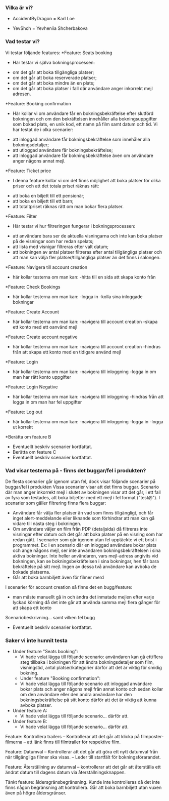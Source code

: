 ### Vilka är vi?
* AccidentByDragon = Karl Loe
- YevShch = Yevheniia Shcherbakova
### Vad testar vi?
Vi testar följande features:
*Feature: Seats booking
  *  Här testar vi själva bokningsprocessen:
  - om det går att boka tillgängliga platser;
  - om det går att boka reserverade platser;
  - om det går att boka mindre än en plats;
  - om det går att boka platser i fall där användare anger inkorrekt mejl adresen.

  *Feature: Booking confirmation
  * Här kollar vi om användare får en bokningsbekräftelse efter slutförd bokningen och om den bekräftelsen innehåller alla bokningsuppgifter som bokad plats, en unik kod, ett namn på film samt datum och tid. Vi har testat de i olka scenarier:
  - att inloggad användare får bokningsbekräftelse som innehåler alla bokningsdetaljer; 
  - att utloggad användare får bokningsbekräftelse; 
  - att inloggad användare får bokningsbekräftelse även om användare anger någons annat mejl.

  *Feature: Ticket price
  * I denna feature kollar vi om det finns möjlighet att boka platser för olika priser och att det totala priset räknas rätt:
  - att boka en biljett till ett pensionär;
  - att boka en biljett till ett barn;
  - att totaltpriset räknas rätt om man bokar flera platser.

  *Feature: Filter
  * Här testar vi hur filtreringen fungerar i bokningsprocessen:
  - att användare bara ser de aktuella visningarna och inte kan boka platser på de visningar som har redan spelats;
  - att lista med visnigar filtreras efter valt datum; 
  - att bokningen av antal platser filtreras efter antal tillgängliga platser och att man kan välja fler platser/tillgängliga platser än det finns i salongen.

 *Feature: Navigera till account creation
 * här kollar testerna om man kan:
  -hitta till en sida att skapa konto från
   
 *Feature: Check Bookings
 * här kollar testerna om man kan:
  -logga in
  -kolla sina inloggade bokningar
   
  *Feature: Create Account
 * här kollar testerna om man kan:
  -navigera till account creation
  -skapa ett konto med ett oanvänd mejl
   
*Feature: Create account negative
 * här kollar testerna om man kan:
  -navigera till account creation
  -hindras från att skapa ett konto med en tidigare använd mejl

*Feature: Login
 * här kollar testerna om man kan:
  -navigera till inloggning
  -logga in om man har rätt konto uppgifter

*Feature: Login Negative
 * här kollar testerna om man kan:
  -navigera till inloggning
  -hindras från att logga in om man har fel uppgifter

*Feature: Log out
 * här kollar testerna om man kan:
  -navigera till inloggning
  -logga in
  -logga ut korrekt

*Berätta om feature B
  * Eventuellt beskriv scenarier kortfattat.
  * Berätta om feature C
  * Eventuellt beskriv scenarier kortfattat.

 ### Vad visar testerna på - finns det buggar/fel i produkten? 
 De flesta scenarier går igenom utan fel, dock visar följande scenarier på buggar/fel i produkten
 Vissa scenarier visar att det finns buggar.
 Scenario där man anger inkorrekt mejl i slutet av bokningen visar att det går, i ett fall av fyra som testades, att boka biljetter med ett mejl i fel format ("test@"). 
 I scenarier som gäller filtrering finns flera buggar: 
 - Användare får välja fler platser än vad som finns tillgängligt, och får inget alert-meddelande eller liknande som förhindrar att man kan gå vidare till nästa steg i bokningen. 
 - Om användare väljer en film från PDP (detaljsida) då filtreras inte visningar efter datum och det går att boka platser på en visning som har redan gått. 
 I scenarier som går igenom utan fel upptäckte vi ett brist i programmet. Ex: i en scenario där en inloggad användare bokar plats och ange någons mejl, ser inte användaren bokningsbekräftelsen i sina aktiva bokningar. Inte heller användaren, vars mejl-adress angivits vid bokningen, kan se bokningsbekräftelsen i sina bokningar, hen får bara bekräftelse på sitt mejl. Ingen av dessa två användare kan avboka de bokade platserna.
 - Går att boka barnbiljett även för filmer merd 

I scenarier för account creation så finns det en bugg/feature:
- man måste manuellt gå in och ändra det inmatade mejlen efter varje lyckad körning då det inte går att använda samma mejl flera gånger för att skapa ett konto

Scenariobeskrivning... samt vilken fel bugg
* Eventuellt beskriv scenarier kortfattat.

### Saker vi inte hunnit testa
* Under feature "Seats booking":
  * Vi hade velat lägga till följande scenario: användaren kan gå ett/flera steg tillbaka i bokningen för att ändra bokningsdetaljer som film, visningstid, antal platser/kategorier därför att det är viktig för smidig bokning. 
  * Under feature "Booking confirmation":
  * Vi hade velat lägga till följande scenario att inloggad användare bokar plats och anger någons mejl från annat konto och sedan kollar om den användare eller den andra användare har den bokningsbekräftelse på sitt konto därför att det är viktig att kunna avboka platser. 
* Under feature A:
  * Vi hade velat lägga till följande scenario... därför att.
* Under feature B:
  * Vi hade velat lägga till följande scenario... därför att.



Feature: Kontrollera trailers
– Kontrollerar att det går att klicka på filmposter-filmerna
– att länk finns till filmtrailer för respektive film.

Feature: Datumval
– Kontrollerar att det går att göra ett nytt datumval från när tillgängliga filmer ska visas.
– Leder till startfält för bokningsförarandet.

Feature: Återställning av datumval
– kontrollerar att det går att återställa ett ändrat datum till dagens datum via återställningsknappen.

Tänkt feature: åldersgränsbegränsning.
Kunde inte kontrolleras då det inte finns någon begränsning att kontrollera. Går att boka barnbiljett utan vuxen även på högre åldersgränser.